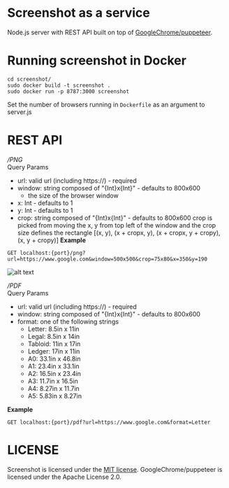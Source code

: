 # Screenshot as a service
Node.js server with REST API built on top of [GoogleChrome/puppeteer](https://github.com/GoogleChrome/puppeteer).

# Running screenshot in Docker
```
cd screenshot/
sudo docker build -t screenshot .
sudo docker run -p 8787:3000 screenshot
```
Set the number of browsers running in `Dockerfile` as an argument to server.js

# REST API
*/PNG* \
Query Params
- url: valid url (including https://) - required
- window: string composed of "{Int}x{Int}" - defaults to 800x600
  - the size of the browser window
- x: Int - defaults to 1 
- y: Int - defaults to 1
- crop: string composed of "{Int}x{Int}" - defaults to 800x600
crop is picked from moving the x, y from top left of the window and the crop size defines the rectangle [(x, y), (x + cropx, y), (x + cropx, y + cropy), (x, y + cropy)]
**Example** 
```
GET localhost:{port}/png?url=https://www.google.com&window=500x500&crop=75x80&x=350&y=190
```
![alt text](https://i.imgur.com/i1SSbLM.png)

*/PDF* \
Query Params
- url: valid url (including https://) - required
- window: string composed of "{Int}x{Int}" - defaults to 800x600
- format: one of the following strings
  - Letter: 8.5in x 11in
  - Legal: 8.5in x 14in
  - Tabloid: 11in x 17in
  - Ledger: 17in x 11in
  - A0: 33.1in x 46.8in
  - A1: 23.4in x 33.1in
  - A2: 16.5in x 23.4in
  - A3: 11.7in x 16.5in
  - A4: 8.27in x 11.7in
  - A5: 5.83in x 8.27in
  
**Example**
```
GET localhost:{port}/pdf?url=https://www.google.com&format=Letter
```

# LICENSE

Screenshot is licensed under the [MIT license](./LICENSE).
GoogleChrome/puppeteer is licensed under the Apache License 2.0.
